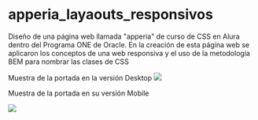 # apperia_layaouts_responsivos
Diseño de una página web llamada "apperia" de curso de CSS en Alura dentro del Programa ONE de Oracle.
En la creación de esta página web se aplicaron los conceptos de una web responsiva y el uso de la metodología BEM para nombrar las clases de CSS

Muestra de la portada en la versión Desktop 
![](https://user-images.githubusercontent.com/96795408/221042453-61cd0afc-2901-45bd-879b-562c954b5447.png)

Muestra de la portada en su versión Mobile 

![](https://user-images.githubusercontent.com/96795408/221042599-cb8bb223-bc13-4d90-90dd-1616051699a3.png)
